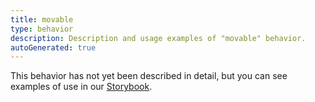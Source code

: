 ```yaml
---
title: movable
type: behavior
description: Description and usage examples of "movable" behavior.
autoGenerated: true
---
```


This behavior has not yet been described in detail, but you can see examples of use in our [Storybook](/storybook).